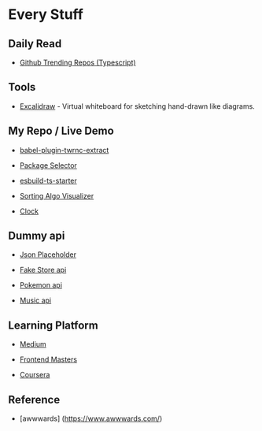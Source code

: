 # Every Stuff

## Daily Read

- [Github Trending Repos (Typescript)](https://github.com/trending/typescript?since=daily)

## Tools

- [Excalidraw](https://github.com/excalidraw/excalidraw) - Virtual whiteboard for sketching hand-drawn like diagrams.

## My Repo / Live Demo

- [babel-plugin-twrnc-extract](https://github.com/makaronma/babel-plugin-twrnc-extract)

- [Package Selector](https://makaronma.github.io/package-selector/)

- [esbuild-ts-starter](https://github.com/makaronma/esbuild-ts-starter)

- [Sorting Algo Visualizer](https://makaronma.github.io/sorting-algo-visualizer/)

- [Clock](https://makaronma.github.io/mkron-clock/)

## Dummy api

- [Json Placeholder](https://jsonplaceholder.typicode.com/)

- [Fake Store api](https://fakestoreapi.com/)

- [Pokemon api](https://pokeapi.co/)

- [Music api](https://musicmachinery.com/music-apis/)

## Learning Platform

- [Medium](https://medium.com/)

- [Frontend Masters](https://frontendmasters.com/)

- [Coursera](https://www.coursera.org/)

## Reference

- [awwwards] (https://www.awwwards.com/)
